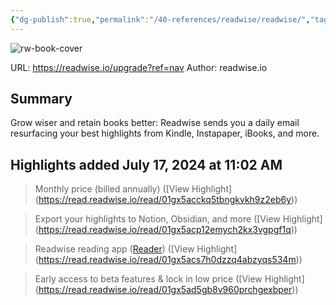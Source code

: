 ```yaml
---
{"dg-publish":true,"permalink":"/40-references/readwise/readwise/","tags":["rw/articles"]}
---
```


![rw-book-cover](https://readwise-assets.s3.amazonaws.com/static/images/readwisecard.058019f9f4b1.jpg)
  
URL: https://readwise.io/upgrade?ref=nav
Author: readwise.io

## Summary

Grow wiser and retain books better: Readwise sends you a daily email resurfacing your best highlights from Kindle, Instapaper, iBooks, and more.

## Highlights added July 17, 2024 at 11:02 AM
>Monthly price (billed annually) ([View Highlight] (https://read.readwise.io/read/01gx5acckq5tbngkvkh9z2eb6y))


>Export your highlights to Notion, Obsidian, and more ([View Highlight] (https://read.readwise.io/read/01gx5acp12emych2kx3vgpgf1q))


>Readwise reading app ([Reader](https://readwise.io/read)) ([View Highlight] (https://read.readwise.io/read/01gx5acs7h0dzzq4abzyqs534m))


>Early access to beta features & lock in low price ([View Highlight] (https://read.readwise.io/read/01gx5ad5gb8v960prchgexbper))


